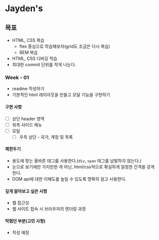 # Jayden's

## 목표

- HTML, CSS 복습
  - flex 중심으로 학습해보자(grid도 조금은 다시 복습)
  - BEM 복습
- HTML, CSS 디버깅 학습
- 최대한 commit 단위를 작게 나눈다.

### Week - 01

- readme 작성하기
- 기본적인 html 레이아웃을 만들고 모달 기능을 구현하기

#### 구현 사항

- [ ] 상단 header 영역
- [ ] 좌측 사이드 메뉴
- [ ] 모달
  - [ ] 우측 상단 - 국가, 계정 및 목록

#### 제한두기

- 용도에 맞는 올바른 태그를 사용한다.(`div`, `span` 태그를 남발하지 않는다.)
- 눈으로 보기에만 가지런한 게 아닌, html/css적으로 확실하게 일정한 간격을 갖게 한다.
- DOM api에 대한 이해도를 높일 수 있도록 명확히 알고 사용한다.

#### 깊게 알아보고 싶은 사항

- 웹 접근성
- 웹 사이트 접속 시 브라우저의 렌더링 과정

#### 막혔던 부분(고민 사항)

- 작성 예정